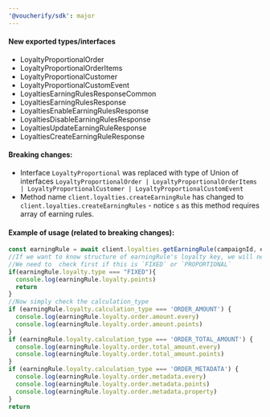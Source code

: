 ```yaml
---
'@voucherify/sdk': major
---
```


#### New exported types/interfaces
- LoyaltyProportionalOrder
- LoyaltyProportionalOrderItems
- LoyaltyProportionalCustomer
- LoyaltyProportionalCustomEvent
- LoyaltiesEarningRulesResponseCommon
- LoyaltiesEarningRulesResponse
- LoyaltiesEnableEarningRulesResponse
- LoyaltiesDisableEarningRulesResponse
- LoyaltiesUpdateEarningRuleResponse
- LoyaltiesCreateEarningRuleResponse

#### Breaking changes:
- Interface `LoyaltyProportional` was replaced with type of Union of interfaces `LoyaltyProportionalOrder | LoyaltyProportionalOrderItems | LoyaltyProportionalCustomer | LoyaltyProportionalCustomEvent`
- Method name `client.loyalties.createEarningRule` has changed to `client.loyalties.createEarningRules` - notice `s` as this method requires array of earning rules.

#### Example of usage (related to breaking changes):
```js
const earningRule = await client.loyalties.getEarningRule(campaignId, earningRuleId)
//If we want to know structure of earningRule's loyalty key, we will need to do some checkings to know which union type will apply
//We need to  check first if this is `FIXED` or `PROPORTIONAL`
if(earningRule.loyalty.type === "FIXED"){
  console.log(earningRule.loyalty.points)
  return
}
//Now simply check the calculation_type
if (earningRule.loyalty.calculation_type === 'ORDER_AMOUNT') {
  console.log(earningRule.loyalty.order.amount.every)
  console.log(earningRule.loyalty.order.amount.points)
}
if (earningRule.loyalty.calculation_type === 'ORDER_TOTAL_AMOUNT') {
  console.log(earningRule.loyalty.order.total_amount.every)
  console.log(earningRule.loyalty.order.total_amount.points)
}
if (earningRule.loyalty.calculation_type === 'ORDER_METADATA') {
  console.log(earningRule.loyalty.order.metadata.every)
  console.log(earningRule.loyalty.order.metadata.points)
  console.log(earningRule.loyalty.order.metadata.property)
}
return
```


